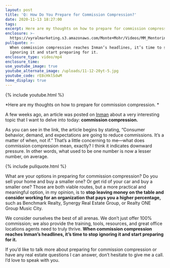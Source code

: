 ```yaml
---
layout: post
title: 'Q: How Do You Prepare for Commission Compression?'
date: 2020-11-13 18:27:00
tags:
excerpt: Here are my thoughts on how to prepare for commission compression.
enclosure: >-
  https://vyralmarketing.s3.amazonaws.com/Monte+Mohr/Videos/MM_Mentoring_-_Commission_Compression.mp4
pullquote: >-
  When commission compression reaches Inman’s headlines, it’s time to stop
  ignoring it and start preparing for it.
enclosure_type: video/mp4
enclosure_time:
use_youtube_image: true
youtube_alternate_image: /uploads/11-12-20yt-5.jpg
youtube_code: rE8cHklSdwM
home_display: true
---
```


{% include youtube.html %}

\*Here are my thoughts on how to prepare for commission compression. \*

A few weeks ago, an article was posted on [Inman](https://www.inman.com/2020/10/29/not-if-but-when-why-you-should-be-preparing-for-commission-compression-now/) about a very interesting topic that I want to delve into today: **commission compression.**&nbsp;

As you can see in the link, the article begins by stating, “Consumer behavior, demand, and expectations are going to reduce commissions. It’s a matter of when, not if.” That’s a little concerning to me—what does commission compression mean, exactly? I think it indicates downward pressure. In other words, what used to be one number is now a lesser number, on average.&nbsp;

{% include pullquote.html %}

What are your options in preparing for commission compression? Do you sell your home and buy a smaller one? Or get rid of your car and buy a smaller one? Those are both viable routes, but a more practical and meaningful option, in my opinion, is to **stop leaving money on the table and consider working for an organization that pays you a higher percentage,** such as Benchmark Realty, Synergy Real Estate Group, or Realty ONE Group Music City.&nbsp;

We consider ourselves the best of all arenas. We don’t just offer 100% commission; we also provide the training, tools, resources, and great office locations agents need to truly thrive. **When commission compression reaches Inman’s headlines, it’s time to stop ignoring it and start preparing for it.&nbsp;**

If you’d like to talk more about preparing for commission compression or have any real estate questions I can answer, don’t hesitate to give me a call. I’d love to speak with you.